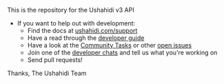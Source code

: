 This is the repository for the Ushahidi v3 API

* If you want to help out with development:
	* Find the docs at [ushahidi.com/support](http://www.ushahidi.com/support/)
	* Have a read through the [developer guide](http://docs.ushahidi.org/developer-guide/index.html)
	* Have a look at the [Community Tasks](https://github.com/ushahidi/platform/labels/Community%20Task) or other [open issues](https://github.com/ushahidi/platform/issues)
	* Join one of the [developer chats](http://docs.ushahidi.com/get-involved.html) and tell us what you're working on
	* Send pull requests!

Thanks,
The Ushahidi Team
